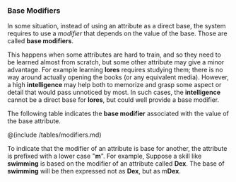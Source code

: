 ### Base Modifiers

In some situation, instead of using an attribute as a direct base, 
the system requires to use a *modifier* that depends on the value
of the base. Those are called **base modifiers**.

This happens when some attributes are hard to train, and so
they need to be learned almost from scratch, but some other
attribute may give a minor advantage. For example learning
**lores** requires studying them; there is no way around actually
opening the books (or any equivalent media). However, a high
**intelligence** may help both to memorize and grasp some aspect or
detail that would pass unnoticed by most. In such cases, the
**intelligence** cannot be a direct base for **lores**, but could
well provide a base modifier.

The following table indicates the **base modifier** associated with
the value of the base attribute. 

@(include /tables/modifiers.md)

To indicate that the modifier of an attribute is base for another, the
attribute is prefixed with a lower case "**m**". For example, 
Suppose a skill like **swimming** is based on the modifier of an
attribute called **Dex**. The base of **swimming** will be then
expressed not as **Dex**, but as m**Dex**.

